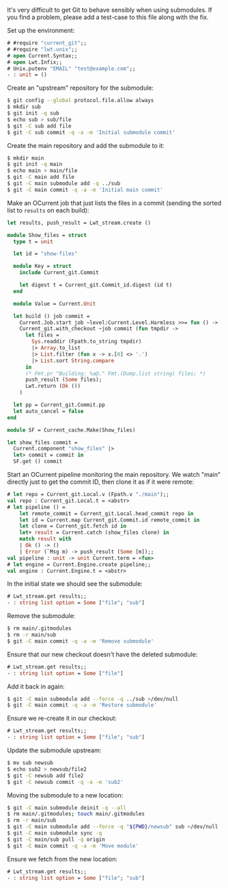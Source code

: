 It's very difficult to get Git to behave sensibly when using submodules.
If you find a problem, please add a test-case to this file along with the fix.

Set up the environment:

```ocaml
# #require "current_git";;
# #require "lwt.unix";;
# open Current.Syntax;;
# open Lwt.Infix;;
# Unix.putenv "EMAIL" "test@example.com";;
- : unit = ()
```

Create an "upstream" repository for the submodule:

```sh
$ git config --global protocol.file.allow always
$ mkdir sub
$ git init -q sub
$ echo sub > sub/file
$ git -C sub add file
$ git -C sub commit -q -a -m 'Initial submodule commit'
```

Create the main repository and add the submodule to it:

```sh
$ mkdir main
$ git init -q main
$ echo main > main/file
$ git -C main add file
$ git -C main submodule add -q ../sub
$ git -C main commit -q -a -m 'Initial main commit'
```

Make an OCurrent job that just lists the files in a commit
(sending the sorted list to `results` on each build):

```ocaml
let results, push_result = Lwt_stream.create ()

module Show_files = struct
  type t = unit

  let id = "show-files"

  module Key = struct
    include Current_git.Commit

    let digest t = Current_git.Commit_id.digest (id t)
  end

  module Value = Current.Unit

  let build () job commit =
    Current.Job.start job ~level:Current.Level.Harmless >>= fun () ->
    Current_git.with_checkout ~job commit (fun tmpdir ->
      let files =
        Sys.readdir (Fpath.to_string tmpdir)
        |> Array.to_list
        |> List.filter (fun x -> x.[0] <> '.')
        |> List.sort String.compare
      in
      (* Fmt.pr "Building: %a@." Fmt.(Dump.list string) files; *)
      push_result (Some files);
      Lwt.return (Ok ())
    )

  let pp = Current_git.Commit.pp
  let auto_cancel = false
end

module SF = Current_cache.Make(Show_files)

let show_files commit =
  Current.component "show_files" |>
  let> commit = commit in
  SF.get () commit
```

Start an OCurrent pipeline monitoring the main repository.
We watch "main" directly just to get the commit ID, then clone it as if it were remote:

```ocaml
# let repo = Current_git.Local.v (Fpath.v "./main");;
val repo : Current_git.Local.t = <abstr>
# let pipeline () =
    let remote_commit = Current_git.Local.head_commit repo in
    let id = Current.map Current_git.Commit.id remote_commit in
    let clone = Current_git.fetch id in
    let+ result = Current.catch (show_files clone) in
    match result with
    | Ok () -> ()
    | Error (`Msg m) -> push_result (Some [m]);;
val pipeline : unit -> unit Current.term = <fun>
# let engine = Current.Engine.create pipeline;;
val engine : Current.Engine.t = <abstr>
```

In the initial state we should see the submodule:

```ocaml
# Lwt_stream.get results;;
- : string list option = Some ["file"; "sub"]
```

Remove the submodule:

```sh
$ rm main/.gitmodules
$ rm -r main/sub
$ git -C main commit -q -a -m 'Remove submodule'
```

Ensure that our new checkout doesn't have the deleted submodule:

```ocaml
# Lwt_stream.get results;;
- : string list option = Some ["file"]
```

Add it back in again:

```sh
$ git -C main submodule add --force -q ../sub >/dev/null
$ git -C main commit -q -a -m 'Restore submodule'
```

Ensure we re-create it in our checkout:

```ocaml
# Lwt_stream.get results;;
- : string list option = Some ["file"; "sub"]
```

Update the submodule upstream:

```sh
$ mv sub newsub
$ echo sub2 > newsub/file2
$ git -C newsub add file2
$ git -C newsub commit -q -a -m 'sub2'
```

Moving the submodule to a new location:

```sh
$ git -C main submodule deinit -q --all
$ rm main/.gitmodules; touch main/.gitmodules
$ rm -r main/sub
$ git -C main submodule add --force -q "${PWD}/newsub" sub >/dev/null
$ git -C main submodule sync -q
$ git -C main/sub pull -q origin
$ git -C main commit -q -a -m 'Move module'
```

Ensure we fetch from the new location:

```ocaml
# Lwt_stream.get results;;
- : string list option = Some ["file"; "sub"]
```
